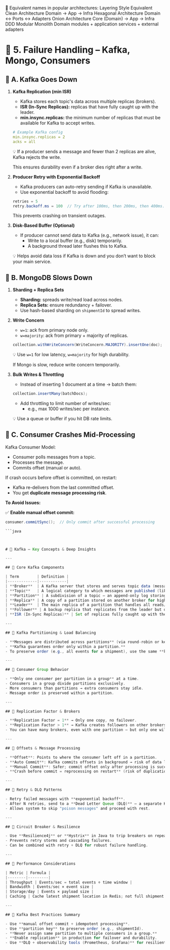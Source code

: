 📌 Equivalent names in popular architectures:
Layering Style	Equivalent
Clean Architecture	Domain → App → Infra
Hexagonal Architecture	Domain ↔ Ports ↔ Adapters
Onion Architecture	Core (Domain) → App → Infra
DDD Modular Monolith	Domain modules + application services + external adapters


# 🧠 5. Failure Handling – Kafka, Mongo, Consumers

## 🔹 A. Kafka Goes Down

1.  **Kafka Replication (min ISR)**
    * Kafka stores each topic's data across multiple replicas (brokers).
    * **ISR (In-Sync Replicas):** replicas that have fully caught up with the leader.
    * **min.insync.replicas:** the minimum number of replicas that must be available for Kafka to accept writes.

    ```yaml
    # Example Kafka config
    min.insync.replicas = 2
    acks = all
    ```

    💡 If a producer sends a message and fewer than 2 replicas are alive, Kafka rejects the write.

    This ensures durability even if a broker dies right after a write.

2.  **Producer Retry with Exponential Backoff**
    * Kafka producers can auto-retry sending if Kafka is unavailable.
    * Use exponential backoff to avoid flooding:

    ```java
    retries = 5
    retry.backoff.ms = 100  // Try after 100ms, then 200ms, then 400ms...
    ```

    This prevents crashing on transient outages.

3.  **Disk-Based Buffer (Optional)**
    * If producer cannot send data to Kafka (e.g., network issue), it can:
        * Write to a local buffer (e.g., disk) temporarily.
        * A background thread later flushes this to Kafka.

    💡 Helps avoid data loss if Kafka is down and you don’t want to block your main service.

## 🔹 B. MongoDB Slows Down

1.  **Sharding + Replica Sets**
    * **Sharding:** spreads write/read load across nodes.
    * **Replica Sets:** ensure redundancy + failover.
    * Use hash-based sharding on `shipmentId` to spread writes.

2.  **Write Concern**
    * `w=1`: ack from primary node only.
    * `w=majority`: ack from primary + majority of replicas.

    ```java
    collection.withWriteConcern(WriteConcern.MAJORITY).insertOne(doc);
    ```

    💡 Use `w=1` for low latency, `w=majority` for high durability.

    If Mongo is slow, reduce write concern temporarily.

3.  **Bulk Writes & Throttling**
    * Instead of inserting 1 document at a time → batch them:

    ```java
    collection.insertMany(batchDocs);
    ```

    * Add throttling to limit number of writes/sec:
        * e.g., max 1000 writes/sec per instance.

    💡 Use a queue or buffer if you hit DB rate limits.

## 🔹 C. Consumer Crashes Mid-Processing

Kafka Consumer Model:

* Consumer polls messages from a topic.
* Processes the message.
* Commits offset (manual or auto).

If crash occurs before offset is committed, on restart:

* Kafka re-delivers from the last committed offset.
* You get **duplicate message processing risk**.

**To Avoid Issues:**

✅ **Enable manual offset commit:**

```java
consumer.commitSync();  // Only commit after successful processing

```java



# 🧠 Kafka – Key Concepts & Deep Insights

---

## 🔹 Core Kafka Components

| Term        | Definition |
|-------------|------------|
| **Broker**  | A Kafka server that stores and serves topic data (messages). |
| **Topic**   | A logical category to which messages are published (like a folder). |
| **Partition** | A subdivision of a topic — an append-only log storing ordered messages. |
| **Replica** | A copy of a partition stored on another broker for high availability. |
| **Leader**  | The main replica of a partition that handles all reads/writes. |
| **Follower** | A backup replica that replicates from the leader but doesn't serve clients. |
| **ISR (In-Sync Replicas)** | Set of replicas fully caught up with the leader and eligible for leadership. |

---

## 🔹 Kafka Partitioning & Load Balancing

- **Messages are distributed across partitions** (via round-robin or key hashing).
- **Kafka guarantees order only within a partition.**
- To preserve order (e.g., all events for a shipment), use the same **key** to ensure messages land in the same partition.

---

## 🔹 Consumer Group Behavior

- **Only one consumer per partition in a group** at a time.
- Consumers in a group divide partitions exclusively.
- More consumers than partitions → extra consumers stay idle.
- Message order is preserved within a partition.

---

## 🔹 Replication Factor & Brokers

- **Replication Factor = 1** → Only one copy, no failover.
- **Replication Factor > 1** → Kafka creates followers on other brokers.
- You can have many brokers, even with one partition — but only one will be used if replication = 1.

---

## 🔹 Offsets & Message Processing

- **Offset**: Points to where the consumer left off in a partition.
- **Auto Commit**: Kafka commits offsets in background → risk of data loss on crash.
- **Manual Commit**: Safer; commit offset only after processing is successful.
- **Crash before commit = reprocessing on restart** (risk of duplication unless handler is idempotent).

---

## 🔹 Retry & DLQ Patterns

- Retry failed messages with **exponential backoff**.
- After N retries, send to a **Dead Letter Queue (DLQ)** — a separate Kafka topic.
- Allows system to skip "poison messages" and proceed with rest.

---

## 🔹 Circuit Breaker & Resilience

- Use **Resilience4j** or **Hystrix** in Java to trip breakers on repeated failures.
- Prevents retry storms and cascading failures.
- Can be combined with retry + DLQ for robust failure handling.

---

## 🔹 Performance Considerations

| Metric | Formula |
|--------|---------|
| Throughput | Events/sec = total events ÷ time window |
| Bandwidth | Events/sec × event size |
| Storage/day | Events × payload size |
| Caching | Cache latest shipment location in Redis; not full shipment data |

---

## 🔹 Kafka Best Practices Summary

- Use **manual offset commit + idempotent processing**.
- Use **partition key** to preserve order (e.g., shipmentId).
- **Never assign same partition to multiple consumers in a group.**
- **Enable replication** in production for failover and durability.
- Use **DLQ + observability tools (Prometheus, Grafana)** for resilient ops.


